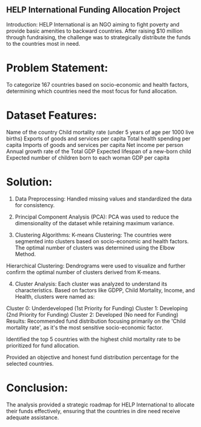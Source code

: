 ## HELP International Funding Allocation Project
Introduction:
HELP International is an NGO aiming to fight poverty and provide basic amenities to backward countries. After raising $10 million through fundraising, the challenge was to strategically distribute the funds to the countries most in need.

# Problem Statement:
To categorize 167 countries based on socio-economic and health factors, determining which countries need the most focus for fund allocation.

# Dataset Features:
Name of the country
Child mortality rate (under 5 years of age per 1000 live births)
Exports of goods and services per capita
Total health spending per capita
Imports of goods and services per capita
Net income per person
Annual growth rate of the Total GDP
Expected lifespan of a new-born child
Expected number of children born to each woman
GDP per capita

# Solution:
1. Data Preprocessing:
Handled missing values and standardized the data for consistency.

2. Principal Component Analysis (PCA):
PCA was used to reduce the dimensionality of the dataset while retaining maximum variance.

3. Clustering Algorithms:
K-means Clustering: The countries were segmented into clusters based on socio-economic and health factors. The optimal number of clusters was determined using the Elbow Method.

Hierarchical Clustering: Dendrograms were used to visualize and further confirm the optimal number of clusters derived from K-means.

4. Cluster Analysis:
Each cluster was analyzed to understand its characteristics. Based on factors like GDPP, Child Mortality, Income, and Health, clusters were named as:

Cluster 0: Underdeveloped (1st Priority for Funding)
Cluster 1: Developing (2nd Priority for Funding)
Cluster 2: Developed (No need for Funding)
Results:
Recommended fund distribution focusing primarily on the 'Child mortality rate', as it's the most sensitive socio-economic factor.

Identified the top 5 countries with the highest child mortality rate to be prioritized for fund allocation.

Provided an objective and honest fund distribution percentage for the selected countries.

# Conclusion:
The analysis provided a strategic roadmap for HELP International to allocate their funds effectively, ensuring that the countries in dire need receive adequate assistance.
